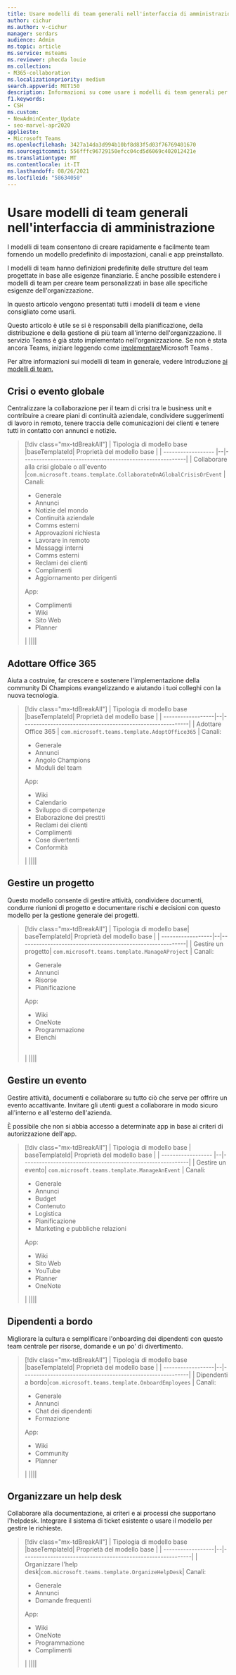```yaml
---
title: Usare modelli di team generali nell'interfaccia di amministrazione
author: cichur
ms.author: v-cichur
manager: serdars
audience: Admin
ms.topic: article
ms.service: msteams
ms.reviewer: phecda louie
ms.collection:
- M365-collaboration
ms.localizationpriority: medium
search.appverid: MET150
description: Informazioni su come usare i modelli di team generali per creare strutture del team fornendo impostazioni predefinite, canali e app preinstallato tramite l'interfaccia di amministrazione.
f1.keywords:
- CSH
ms.custom:
- NewAdminCenter_Update
- seo-marvel-apr2020
appliesto:
- Microsoft Teams
ms.openlocfilehash: 3427a14da3d994b10bf8d83f5d03f76769401670
ms.sourcegitcommit: 556fffc96729150efcc04cd5d6069c402012421e
ms.translationtype: MT
ms.contentlocale: it-IT
ms.lasthandoff: 08/26/2021
ms.locfileid: "58634050"
---
```

# <a name="use-general-team-templates-in-the-admin-center"></a>Usare modelli di team generali nell'interfaccia di amministrazione

I modelli di team consentono di creare rapidamente e facilmente team fornendo un modello predefinito di impostazioni, canali e app preinstallato.

I modelli di team hanno definizioni predefinite delle strutture del team progettate in base alle esigenze finanziarie. È anche possibile estendere i modelli di team per creare team personalizzati in base alle specifiche esigenze dell'organizzazione.

In questo articolo vengono presentati tutti i modelli di team e viene consigliato come usarli.

Questo articolo è utile se si è responsabili della pianificazione, della distribuzione e della gestione di più team all'interno dell'organizzazione. Il servizio Teams è già stato implementato nell'organizzazione. Se non è stata ancora Teams, iniziare leggendo come [implementare](./deploy-overview.md)Microsoft Teams .

Per altre informazioni sui modelli di team in generale, vedere Introduzione [ai modelli di team.](get-started-with-teams-templates-in-the-admin-console.md)

## <a name="global-crisis-or-event"></a>Crisi o evento globale

Centralizzare la collaborazione per il team di crisi tra le business unit e contribuire a creare piani di continuità aziendale, condividere suggerimenti di lavoro in remoto, tenere traccia delle comunicazioni dei clienti e tenere tutti in contatto con annunci e notizie.

> [!div class="mx-tdBreakAll"]
> | Tipologia di modello base |baseTemplateId| Proprietà del modello base |
> | ------------------ |--|----------------------------------------------------------|
> | Collaborare alla crisi globale o all'evento |`com.microsoft.teams.template.CollaborateOnAGlobalCrisisOrEvent` | Canali: <ul><li>Generale<li>Annunci</li><li>Notizie del mondo</li><li>Continuità aziendale</li><li>Comms esterni</li><li>Approvazioni richiesta</li><li>Lavorare in remoto</li><li>Messaggi interni</li><li>Comms esterni</li><li>Reclami dei clienti</li><li>Complimenti</li><li>Aggiornamento per dirigenti</li></ul>App: <ul><li>Complimenti</li><li>Wiki</li><li>Sito Web</li><li>Planner</li></ul>|
> ||||

## <a name="adopt-office-365"></a>Adottare Office 365

Aiuta a costruire, far crescere e sostenere l'implementazione della community Di Champions evangelizzando e aiutando i tuoi colleghi con la nuova tecnologia.

> [!div class="mx-tdBreakAll"]
> | Tipologia di modello base |baseTemplateId| Proprietà del modello base |
> | ------------------|--|-----------------------------------------------------------|
> | Adottare Office 365 | `com.microsoft.teams.template.AdoptOffice365` | Canali: <ul><li>Generale</li> <li>Annunci</li> <li>Angolo Champions</li> <li>Moduli del team</li></ul> App: <ul><li>Wiki</li>  <li>Calendario</li><li>Sviluppo di competenze</li><li>Elaborazione dei prestiti</li><li>Reclami dei clienti</li><li>Complimenti</li><li>Cose divertenti</li><li>Conformità</li></ul>|
> ||||

## <a name="manage-a-project"></a>Gestire un progetto

Questo modello consente di gestire attività, condividere documenti, condurre riunioni di progetto e documentare rischi e decisioni con questo modello per la gestione generale dei progetti.

> [!div class="mx-tdBreakAll"]
> | Tipologia di modello base| baseTemplateId| Proprietà del modello base |
> | ------------------|--|-----------------------------------------------------------|
> | Gestire un progetto| `com.microsoft.teams.template.ManageAProject`  | Canali: <ul><li>Generale</li> <li>Annunci</li> <li>Risorse</li> <li>Pianificazione</li></ul> App:<ul><li>Wiki</li><li>OneNote</li><li>Programmazione</li><li>Elenchi</li> </ul> |
> ||||

## <a name="manage-an-event"></a>Gestire un evento

Gestire attività, documenti e collaborare su tutto ciò che serve per offrire un evento accattivante. Invitare gli utenti guest a collaborare in modo sicuro all'interno e all'esterno dell'azienda.

È possibile che non si abbia accesso a determinate app in base ai criteri di autorizzazione dell'app.

> [!div class="mx-tdBreakAll"]
> | Tipologia di modello base | baseTemplateId| Proprietà del modello base |
> | ------------------ |--|-----------------------------------------------------------|
> | Gestire un evento| `com.microsoft.teams.template.ManageAnEvent` | Canali: <ul><li>Generale</li> <li>Annunci</li> <li>Budget</li> <li>Contenuto</li><li>Logistica</li> <li>Pianificazione</li> <li> Marketing e pubbliche relazioni</li></ul> App:<ul><li>Wiki</li><li>Sito Web</li> <li>YouTube</li> <li>Planner</li> <li>OneNote</li></ul> |
> ||||

## <a name="onboard-employees"></a>Dipendenti a bordo

Migliorare la cultura e semplificare l'onboarding dei dipendenti con questo team centrale per risorse, domande e un po' di divertimento.

> [!div class="mx-tdBreakAll"]
> | Tipologia di modello base |baseTemplateId| Proprietà del modello base |
> | ------------------|--|-----------------------------------------------------------|
> | Dipendenti a bordo|`com.microsoft.teams.template.OnboardEmployees`  | Canali: <ul><li>Generale</li> <li>Annunci</li> <li>Chat dei dipendenti</li> <li>Formazione</li></ul>App:<ul><li>Wiki</li><li>Community</li><li>Planner</li></ul>|
> ||||

## <a name="organize-a-help-desk"></a>Organizzare un help desk

Collaborare alla documentazione, ai criteri e ai processi che supportano l'helpdesk. Integrare il sistema di ticket esistente o usare il modello per gestire le richieste.

> [!div class="mx-tdBreakAll"]
> | Tipologia di modello base |baseTemplateId| Proprietà del modello base |
> | ------------------|--|------------------------------------------------------------|
> | Organizzare l'help desk|`com.microsoft.teams.template.OrganizeHelpDesk`| Canali: <ul><li>Generale</li><li>Annunci</li><li>Domande frequenti</li></ul>App:<ul><li>Wiki</li><li>OneNote</li><li>Programmazione </li><li>Complimenti </li></ul> |
> ||||
